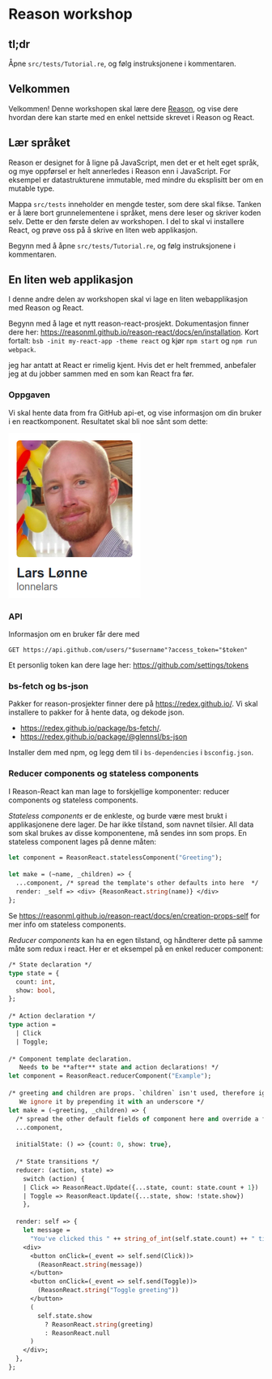 # Reason workshop

## tl;dr

Åpne `src/tests/Tutorial.re`, og følg instruksjonene i kommentaren.

## Velkommen

Velkommen! Denne workshopen skal lære dere [Reason](https://reasonml.github.io/), og vise dere hvordan dere kan starte med en enkel nettside skrevet i Reason og React.

## Lær språket

Reason er designet for å ligne på JavaScript, men det er et helt eget språk, og mye oppførsel er helt annerledes i Reason enn i JavaScript. For eksempel er datastrukturene immutable, med mindre du eksplisitt ber om en mutable type.

Mappa `src/tests` inneholder en mengde tester, som dere skal fikse. Tanken er å lære bort grunnelementene i språket, mens dere leser og skriver koden selv. Dette er den første delen av workshopen. I del to skal vi installere React, og prøve oss på å skrive en liten web applikasjon.

Begynn med å åpne `src/tests/Tutorial.re`, og følg instruksjonene i kommentaren.

## En liten web applikasjon

I denne andre delen av workshopen skal vi lage en liten webapplikasjon med Reason og React.

Begynn med å lage et nytt reason-react-prosjekt. Dokumentasjon finner dere her: https://reasonml.github.io/reason-react/docs/en/installation. Kort fortalt: `bsb -init my-react-app -theme react` og kjør `npm start` og `npm run webpack`.

jeg har antatt at React er rimelig kjent. Hvis det er helt fremmed, anbefaler jeg at du jobber sammen med en som kan React fra før.

### Oppgaven

Vi skal hente data from fra GitHub api-et, og vise informasjon om din bruker i en reactkomponent. Resultatet skal bli noe sånt som dette:

![lonnelars on github.com](./github-user.png)

### API

Informasjon om en bruker får dere med

```
GET https://api.github.com/users/"$username"?access_token="$token"
```

Et personlig token kan dere lage her:
https://github.com/settings/tokens

### bs-fetch og bs-json

Pakker for reason-prosjekter finner dere på https://redex.github.io/. Vi skal installere to pakker for å hente data, og dekode json.

- https://redex.github.io/package/bs-fetch/.
- https://redex.github.io/package/@glennsl/bs-json

Installer dem med npm, og legg dem til i `bs-dependencies` i `bsconfig.json`.

### Reducer components og stateless components

I Reason-React kan man lage to forskjellige komponenter: reducer components og stateless components.

_Stateless components_ er de enkleste, og burde være mest brukt i applikasjonene dere lager. De har ikke tilstand, som navnet tilsier. All data som skal brukes av disse komponentene, må sendes inn som props. En stateless component lages på denne måten:

```ocaml
let component = ReasonReact.statelessComponent("Greeting");

let make = (~name, _children) => {
  ...component, /* spread the template's other defaults into here  */
  render: _self => <div> {ReasonReact.string(name)} </div>
};
```

Se https://reasonml.github.io/reason-react/docs/en/creation-props-self for mer info om stateless components.

_Reducer components_ kan ha en egen tilstand, og håndterer dette på samme måte som redux i react. Her er et eksempel på en enkel reducer component:

```ocaml
/* State declaration */
type state = {
  count: int,
  show: bool,
};

/* Action declaration */
type action =
  | Click
  | Toggle;

/* Component template declaration.
   Needs to be **after** state and action declarations! */
let component = ReasonReact.reducerComponent("Example");

/* greeting and children are props. `children` isn't used, therefore ignored.
   We ignore it by prepending it with an underscore */
let make = (~greeting, _children) => {
  /* spread the other default fields of component here and override a few */
  ...component,

  initialState: () => {count: 0, show: true},

  /* State transitions */
  reducer: (action, state) =>
    switch (action) {
    | Click => ReasonReact.Update({...state, count: state.count + 1})
    | Toggle => ReasonReact.Update({...state, show: !state.show})
    },

  render: self => {
    let message =
      "You've clicked this " ++ string_of_int(self.state.count) ++ " times(s)";
    <div>
      <button onClick=(_event => self.send(Click))>
        (ReasonReact.string(message))
      </button>
      <button onClick=(_event => self.send(Toggle))>
        (ReasonReact.string("Toggle greeting"))
      </button>
      (
        self.state.show
          ? ReasonReact.string(greeting)
          : ReasonReact.null
      )
    </div>;
  },
};
```
